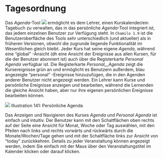 # Tagesordnung

Das _Agenda_-Tool ![](../../.gitbook/assets/graphics261%20%283%29.png) ermöglicht es dem Lehrer, einen Kurskalender/ein Tagebuch zu verwalten, das in das persönliche _Agenda_-Tool integriert ist, das jedem einzelnen Benutzer zur Verfügung steht. In `Chamilo 1.9` ist die Benutzeroberfläche des Tools sehr unterschiedlich \(und aktueller\) als in früheren Versionen, obwohl die zugrunde liegende Funktionalität im Wesentlichen gleich bleibt. Jeder Kurs hat seine eigene _Agenda_, während eine “global” -Ansicht \(dh eine Ansicht der Ereignisse aus allen Kursen, für die der Benutzer abonniert ist\) auch über die Registerkarte _Personal_ _Agenda_ verfügbar ist. Die Registerkarte _Personal\_\_Agenda_ zeigt die Kursereignisse grün an und ermöglicht es Benutzern außerdem, blau angezeigte “personal” -Ereignisse hinzuzufügen, die in den Agenden anderer Benutzer nicht angezeigt werden. Ein Lehrer kann Kurse und persönliche Ereignisse anzeigen und bearbeiten, während die Lernenden die gleiche Ansicht haben, aber nur ihre eigenen persönlichen Ereignisse bearbeiten können.

![](../../.gitbook/assets/images187%20%284%29.png)
Illustration 141: Persönliche Agenda

Das Anzeigen und Navigieren des Kurses _Agenda_ und _Personal Agenda_ ist einfach und intuitiv. Der Benutzer kann mit den Schaltflächen oben rechts auf der Seite eine Ansicht für Monat, Woche oder Tag auswählen, mit den Pfeilen nach links und rechts vorwärts und rückwärts durch die Monate/Wochen/Tage gehen und mit der Schaltfläche links zur Ansicht von “today” zurückkehren. Details zu jeder Veranstaltung können angezeigt werden, indem Sie einfach mit der Maus über den Veranstaltungstitel im Kalender klicken oder darauf klicken.